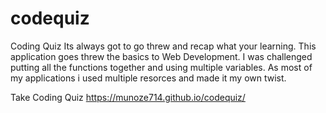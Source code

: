 # codequiz
Coding Quiz
Its always got to go threw and recap what your learning. This application goes threw the basics to Web Development.
I was challenged putting all the functions together and using multiple variables. As most of my applications i used multiple 
resorces and made it my own twist. 













Take Coding Quiz https://munoze714.github.io/codequiz/
